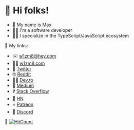 # 🖖 Hi folks!

* 📝 My name is Max
* 👨‍💻 I'm a software developer
* 🧙‍♂️ I specialize in the TypeScript/JavaScript ecosystem

🔗 My links:

* ✉️ [w1zm8@hey.com](mailto:w1zm8@hey.com)
* 🧙‍♂️ [w1zm8.com](http://www.w1zm8.com)
* 🦉 [Twitter](https://twitter.com/w1zm8)
* 🤓 [Reddit](https://www.reddit.com/user/w1zm8)
* 👨‍💻 [Dev.to](https://dev.to/w1zm8)
* 📝 [Medium](https://medium.com/@w1zm8)
* ❓ [Stack Overflow](https://stackoverflow.com/users/10805030/w1zm8)
* 🍊 [HN](https://news.ycombinator.com/user?id=w1zm8)
* ⭐️ [Patreon](https://www.patreon.com/w1zm8)
* 💬 [Discord](https://discord.com/invite/Gb47xvG)

👀 [![HitCount](http://hits.dwyl.com/w1zm8/https://githubcom/w1zm8/w1zm8.svg)](http://hits.dwyl.com/w1zm8/https://githubcom/w1zm8/w1zm8)
